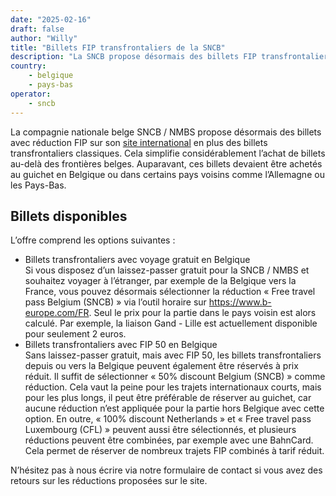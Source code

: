 ```yaml
---
date: "2025-02-16"
draft: false
author: "Willy"
title: "Billets FIP transfrontaliers de la SNCB"
description: "La SNCB propose désormais des billets FIP transfrontaliers en ligne, facilitant la réservation de voyages internationaux à tarif réduit depuis la Belgique."
country:
    - belgique
    - pays-bas
operator:
    - sncb
---
```


La compagnie nationale belge SNCB / NMBS propose désormais des billets avec réduction FIP sur son [site international](https://www.b-europe.com/FR) en plus des billets transfrontaliers classiques. Cela simplifie considérablement l’achat de billets au-delà des frontières belges. Auparavant, ces billets devaient être achetés au guichet en Belgique ou dans certains pays voisins comme l’Allemagne ou les Pays-Bas.

## Billets disponibles

L’offre comprend les options suivantes :
- Billets transfrontaliers avec voyage gratuit en Belgique \
Si vous disposez d’un laissez-passer gratuit pour la SNCB / NMBS et souhaitez voyager à l’étranger, par exemple de la Belgique vers la France, vous pouvez désormais sélectionner la réduction « Free travel pass Belgium (SNCB) » via l’outil horaire sur https://www.b-europe.com/FR. Seul le prix pour la partie dans le pays voisin est alors calculé. Par exemple, la liaison Gand - Lille est actuellement disponible pour seulement 2 euros.
- Billets transfrontaliers avec FIP 50 en Belgique \
Sans laissez-passer gratuit, mais avec FIP 50, les billets transfrontaliers depuis ou vers la Belgique peuvent également être réservés à prix réduit. Il suffit de sélectionner « 50% discount Belgium (SNCB) » comme réduction. Cela vaut la peine pour les trajets internationaux courts, mais pour les plus longs, il peut être préférable de réserver au guichet, car aucune réduction n’est appliquée pour la partie hors Belgique avec cette option.
En outre, « 100% discount Netherlands » et « Free travel pass Luxembourg (CFL) » peuvent aussi être sélectionnés, et plusieurs réductions peuvent être combinées, par exemple avec une BahnCard. Cela permet de réserver de nombreux trajets FIP combinés à tarif réduit.

N’hésitez pas à nous écrire via notre formulaire de contact si vous avez des retours sur les réductions proposées sur le site.
